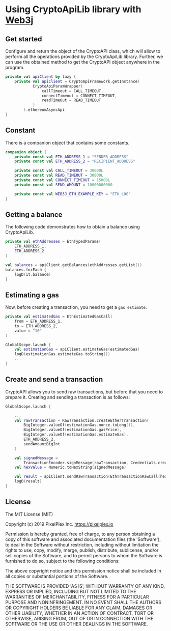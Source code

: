 # Using CryptoApiLib library with [Web3j](https://github.com/web3j/web3j)

## Get started
Сonfigure and return the object of the CryptoAPI class, which will allow to perform all the operations provided by the CryptoApiLib library.
Further, we can use the obtained method to get the CryptoAPI object anywhere in the program.
```kotlin
private val apiClient by lazy {
    private val apiClient = CryptoApiFramework.getInstance(
            CryptoApiParamWrapper(
                callTimeout = CALL_TIMEOUT,
                connectTimeout = CONNECT_TIMEOUT,
                readTimeOut = READ_TIMEOUT
            )
        ).ethereumAsyncApi
}
```

## Constant
There is a companion object that contains some constants.
```kotlin
companion object {
    private const val ETH_ADDRESS_1 = "SENDER_ADDRESS"
    private const val ETH_ADDRESS_2 = "RECIPIENT_ADDRESS"

    private const val CALL_TIMEOUT = 30000L
    private const val READ_TIMEOUT = 30000L
    private const val CONNECT_TIMEOUT = 15000L
    private const val SEND_AMOUNT = 10000000000

    private const val WEB3J_ETH_EXAMPLE_KEY = "ETH_LOG"
}
```

## Getting a balance
The following code demonstrates how to obtain a balance using CryptoApiLib.
```kotlin
private val ethAddresses = EthTypedParams(
    ETH_ADDRESS_1,
    ETH_ADDRESS_2
)

val balances = apiClient.getBalances(ethAddresses.getList())
balances.forEach {
    logD(it.balance)
}
```

## Estimating a gas
Now, before creating a transaction, you need to get a `gas estimate`.
```kotlin
private val estimatedGas = EthEstimatedGasCall(
    from = ETH_ADDRESS_1,
    to = ETH_ADDRESS_2,
    value = "10"
)

GlobalScope.launch {
    val estimationGas = apiClient.estimateGas(estimatedGas)
    logD(estimationGas.estimateGas.toString())
    ...
}
```

## Create and send a transaction
CryptoAPI allows you to send raw transactions, but before that you need to prepare it.
Creating and sending a transaction is as follows:
```kotlin
GlobalScope.launch {

    ...
    val rawTransaction = RawTransaction.createEtherTransaction(
        BigInteger.valueOf(estimationGas.nonce.toLong()),
        BigInteger.valueOf(estimationGas.gasPrice),
        BigInteger.valueOf(estimationGas.estimateGas),
        ETH_ADDRESS_2,
        sendAmountBigInt
    )

    val signedMessage =
        TransactionEncoder.signMessage(rawTransaction, Credentials.create(PRIVATE_KEY))
    val hexValue = Numeric.toHexString(signedMessage)

    val result = apiClient.sendRawTransaction(EthTransactionRawCall(hexValue))
    logD(result)
}
```

## License

The MIT License (MIT)

Copyright (c) 2019 PixelPlex Inc. <https://pixelplex.io>

Permission is hereby granted, free of charge, to any person obtaining
a copy of this software and associated documentation files (the
'Software'), to deal in the Software without restriction, including
without limitation the rights to use, copy, modify, merge, publish,
distribute, sublicense, and/or sell copies of the Software, and to
permit persons to whom the Software is furnished to do so, subject to
the following conditions:

The above copyright notice and this permission notice shall be
included in all copies or substantial portions of the Software.

THE SOFTWARE IS PROVIDED 'AS IS', WITHOUT WARRANTY OF ANY KIND,
EXPRESS OR IMPLIED, INCLUDING BUT NOT LIMITED TO THE WARRANTIES OF
MERCHANTABILITY, FITNESS FOR A PARTICULAR PURPOSE AND NONINFRINGEMENT.
IN NO EVENT SHALL THE AUTHORS OR COPYRIGHT HOLDERS BE LIABLE FOR ANY
CLAIM, DAMAGES OR OTHER LIABILITY, WHETHER IN AN ACTION OF CONTRACT,
TORT OR OTHERWISE, ARISING FROM, OUT OF OR IN CONNECTION WITH THE
SOFTWARE OR THE USE OR OTHER DEALINGS IN THE SOFTWARE.